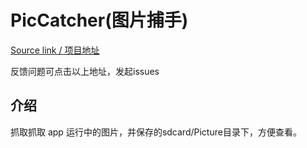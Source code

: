 # PicCatcher(图片捕手)

[Source link / 项目地址](https://github.com/Mingyueyixi/PicCatcher)

反馈问题可点击以上地址，发起issues


## 介绍

抓取抓取 app 运行中的图片，并保存的sdcard/Picture目录下，方便查看。